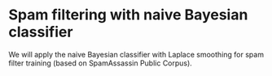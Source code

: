 # Spam filtering with naive Bayesian classifier

We will apply the naive Bayesian classifier with Laplace smoothing for spam filter training (based on SpamAssassin Public Corpus).
